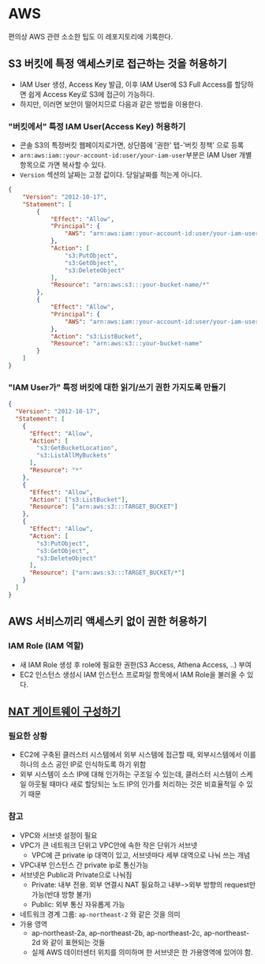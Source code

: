 # AWS

편의상 AWS 관련 소소한 팁도 이 레포지토리에 기록한다.

## S3 버킷에 특정 액세스키로 접근하는 것을 허용하기

- IAM User 생성, Access Key 발급, 이후 IAM User에 S3 Full Access를 할당하면 쉽게 Access Key로 S3에 접근이 가능하다.
- 하지만, 이러면 보안이 떨어지므로 다음과 같은 방법을 이용한다. 

### "버킷에서" 특정 IAM User(Access Key) 허용하기

- 콘솔 S3의 특정버킷 웹페이지로가면, 상단쯤에 '권한' 탭-'버킷 정책' 으로 등록
- `arn:aws:iam::your-account-id:user/your-iam-user`부분은 IAM User 개별항목으로 가면 복사할 수 있다.
- `Version` 섹션의 날짜는 고정 값이다. 당일날짜를 적는게 아니다.

```json
{
    "Version": "2012-10-17",
    "Statement": [
        {
            "Effect": "Allow",
            "Principal": {
                "AWS": "arn:aws:iam::your-account-id:user/your-iam-user"
            },
            "Action": [
                "s3:PutObject",
                "s3:GetObject",
                "s3:DeleteObject"
            ],
            "Resource": "arn:aws:s3:::your-bucket-name/*"
        },
        {
            "Effect": "Allow",
            "Principal": {
                "AWS": "arn:aws:iam::your-account-id:user/your-iam-user"
            },
            "Action": "s3:ListBucket",
            "Resource": "arn:aws:s3:::your-bucket-name"
        }
    ]
}
```

### "IAM User가" 특정 버킷에 대한 읽기/쓰기 권한 가지도록 만들기

```json
{
  "Version": "2012-10-17",
  "Statement": [
    {
      "Effect": "Allow",
      "Action": [
        "s3:GetBucketLocation",
        "s3:ListAllMyBuckets"
      ],
      "Resource": "*"
    },
    {
      "Effect": "Allow",
      "Action": ["s3:ListBucket"],
      "Resource": ["arn:aws:s3:::TARGET_BUCKET"]
    },
    {
      "Effect": "Allow",
      "Action": [
        "s3:PutObject",
        "s3:GetObject",
        "s3:DeleteObject"
      ],
      "Resource": ["arn:aws:s3:::TARGET_BUCKET/*"]
    }
  ]
}
```

## AWS 서비스끼리 액세스키 없이 권한 허용하기

### IAM Role (IAM 역할)

- 새 IAM Role 생성 후 role에 필요한 권한(S3 Access, Athena Access, ..) 부여
- EC2 인스턴스 생성시 IAM 인스턴스 프로파일 항목에서 IAM Role을 불러올 수 있다.

## [NAT 게이트웨이 구성하기](https://docs.aws.amazon.com/ko_kr/vpc/latest/userguide/vpc-nat-gateway.html#nat-gateway-creating)

### 필요한 상황

- EC2에 구축된 클러스터 시스템에서 외부 시스템에 접근할 때, 외부시스템에서 이를 하나의 소스 공인 IP로 인식하도록 하기 위함
- 외부 시스템이 소스 IP에 대해 인가하는 구조일 수 있는데, 클러스터 시스템이 스케일 아웃될 때마다 새로 할당되는 노드 IP의 인가를 처리하는 것은 비효율적일 수 있기 때문

### 참고

- VPC와 서브넷 설정이 필요
- VPC가 큰 네트워크 단위고 VPC안에 속한 작은 단위가 서브넷
  - VPC에 큰 private ip 대역이 있고, 서브넷마다 세부 대역으로 나눠 쓰는 개념
- VPC내부 인스턴스 간 private ip로 통신가능
- 서브넷은 Public과 Private으로 나눠짐
  - Private: 내부 전용. 외부 연결시 NAT 필요하고 내부->외부 방향의 request만 가능(반대 방향 불가)
  - Public: 외부 통신 자유롭게 가능
- 네트워크 경계 그룹: `ap-northeast-2` 와 같은 것을 의미
- 가용 영역
  - ap-northeast-2a, ap-northeast-2b, ap-northeast-2c, ap-northeast-2d 와 같이 표현되는 것들
  - 실제 AWS 데이터센터 위치를 의미하며 한 서브넷은 한 가용영역에 있어야 함.

